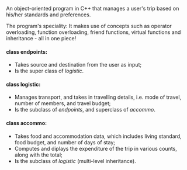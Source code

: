 An object-oriented program in C++ that manages a user's trip based on his/her standards and preferences.

The program's speciality: It makes use of concepts such as operator overloading, function overloading, friend functions, virtual functions and inheritance - all in one piece!

#### class endpoints:
  - Takes source and destination from the user as input;
  - Is the super class of *logistic*.
  
#### class logistic:
- Manages transport, and takes in travelling details, i.e. mode of travel, number of members, and travel budget;
- Is the subclass of *endpoints*, and superclass of *accommo*.

#### class accommo:
- Takes food and accommodation data, which includes living standard, food budget, and number of days of stay;
- Computes and diplays the expenditure of the trip in various counts, along with the total;
- Is the subclass of *logistic* (multi-level inheritance).
